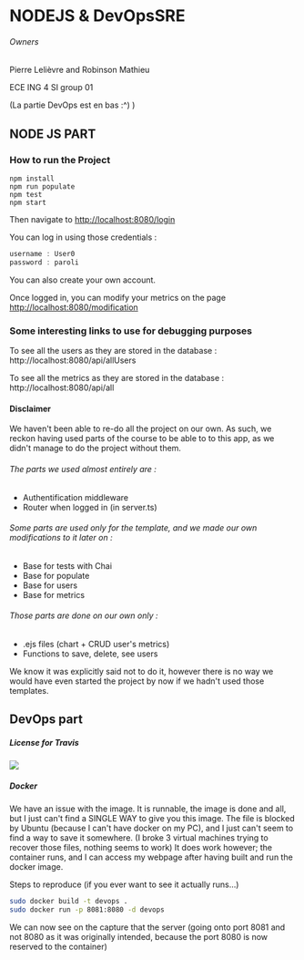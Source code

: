 # NODEJS & DevOpsSRE
###### Owners

Pierre Lelièvre and Robinson Mathieu

ECE ING 4 SI group 01

(La partie DevOps est en bas :^) )

## NODE JS PART

### How to run the Project

```shell
npm install
npm run populate
npm test
npm start 
```

Then navigate to [http://localhost:8080/login]()

You can log in using those credentials :

```javascript
username : User0
password : paroli
```

You can also create your own account.

Once logged in, you can modify your metrics on the page  [http://localhost:8080/modification]()

### Some interesting links to use for debugging purposes

To see all the users as they are stored in the database : http://localhost:8080/api/allUsers 

To see all the metrics as they are stored in the database : http://localhost:8080/api/all



#### Disclaimer

We haven't been able to re-do all the project on our own. As such, we reckon having used parts of the course to be able to to this app, as we didn't manage to do the project without them.

###### The parts we used almost entirely are :

- Authentification middleware
- Router when logged in (in server.ts)

###### Some parts are used only for the template, and we made our own modifications to it later on :

- Base for tests with Chai
- Base for populate
- Base for users
- Base for metrics

###### Those parts are done on our own only :

- .ejs files (chart + CRUD user's metrics)
- Functions to save, delete, see users

We know it was explicitly said not to do it, however there is no way we would have even started the project by now if we hadn't used those templates.

## DevOps part 

##### License for Travis

![](https://travis-ci.com/Azorlebleu/ECE_ING4_NODEJS.svg?branch=master)



##### Docker

We have an issue with the image. It is runnable, the image is done and all, but I just can't find a SINGLE WAY to give you this image. The file is blocked by Ubuntu (because I can't have docker on my PC), and I just can't seem to find a way to save it somewhere. (I broke 3 virtual machines trying to recover those files, nothing seems to work)
It does work however; the container runs, and I can access my webpage after having built and run the docker image.

Steps to reproduce (if you ever want to see it actually runs...)

```bash
sudo docker build -t devops .
sudo docker run -p 8081:8080 -d devops
```

We can now see on the capture that the server (going onto port 8081 and not 8080 as it was originally intended, because the port 8080 is now reserved to the container)



